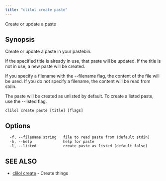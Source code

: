 ```yaml
---
title: "clilol create paste"
---
```


Create or update a paste

## Synopsis

Create or update a paste in your pastebin.

If the specified title is already in use, that paste will be updated.
If the title is not in use, a new paste will be created.

If you specify a filename with the --filename flag, the content of the file
will be used. If you do not specify a filename, the content will be read
from stdin.

The paste will be created as unlisted by default. To create a listed
paste, use the --listed flag.

```
clilol create paste [title] [flags]
```

## Options

```
  -f, --filename string   file to read paste from (default stdin)
  -h, --help              help for paste
  -l, --listed            create paste as listed (default false)
```

## SEE ALSO

* [clilol create](clilol_create.md)	 - Create things
